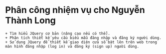 # Phân công nhiệm vụ cho Nguyễn Thành Long

    + Tìm hiểu JQuery cơ bản (nâng cao nếu có thể).
    + Phân tích thiết kế yêu cầu biểu mẫu đăng nhập và đăng ký người dùng.
    + Sử dụng JQuery để thiết kế giao diện cửa sổ bật lên trên web trong màn hình đăng nhập (log in) và đăng ký (sign up) người dùng.